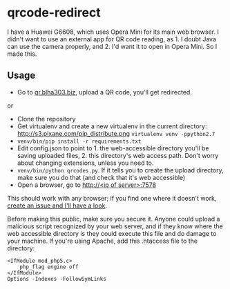 qrcode-redirect
===============

I have a Huawei G6608, which uses Opera Mini for its main web browser. I didn't want to use an external app for QR code reading, as 1. I doubt Java can use the camera properly, and 2. I'd want it to open in Opera Mini. So I made this.

Usage
-----

* Go to [qr.blha303.biz](http://qr.blha303.biz), upload a QR code, you'll get redirected.

or

* Clone the repository
* Get virtualenv and create a new virtualenv in the current directory: http://s3.pixane.com/pip_distribute.png `virtualenv venv -ppython2.7`
* `venv/bin/pip install -r requirements.txt`
* Edit config.json to point to 1. the web-accessible directory you'll be saving uploaded files, 2. this directory's web access path. Don't worry about changing extensions, unless you need to.
* `venv/bin/python qrcodes.py`. If it tells you to create the upload directory, make sure you do that (and check that it's web accessible)
* Open a browser, go to [http://\<ip of server\>:7578](http://qr.blha303.biz)

This should work with any browser; if you find one where it doesn't work, [create an issue and I'll have a look](https://github.com/blha303/qrcode-redirect/issues).

Before making this public, make sure you secure it. Anyone could upload a malicious script recognized by your web server, and if they know where the web accessible directory is they could execute this file and do damage to your machine. If you're using Apache, add this .htaccess file to the directory:

    <IfModule mod_php5.c>
        php_flag engine off
    </IfModule>
    Options -Indexes -FollowSymLinks
